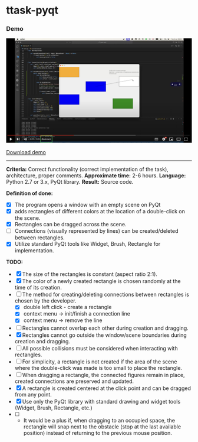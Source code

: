 # ttask-pyqt
<!--
Критерии: корректная работа (правильность реализации задания), архитектура, грамотные комментарии.
Приблизительное время: 2-6 ч.
Язык: Python 2.7 или 3.x, библиотека PyQt
Результат: исходный код.


Формулировка:
- Разработать программу, которая открывает окно с пустой сценой на PyQT и по двойному нажатию на сцену добавляет прямоугольники разного цвета в то место, где было произведено двойное нажатие. 
- Прямоугольники можно перетаскивать по сцене. 
- Между прямоугольниками можно создавать/удалять связь (визуально - линия).


Реализация:
- Размер прямоугольников константен (отношение сторон 2:1).
- Цвет создаваемого прямоугольника выбирается случайным образом в момент его создания.
- Выбор способа создания/удаления связи между прямоугольниками осуществляется разработчиком.
- Прямоугольники не могут перекрывать друг друга при создании и перетаскивании.
- Прямоугольники не могут выходить за границы окна/сцены при создании и перетаскивании.
- При взаимодействии с прямоугольником учитываются все возможные коллизии.
- Для упрощения, прямоугольник не создается, если область на сцене, по которой произведен двойной клик, слишком мала для размещения в ней прямоугольника.
- При перетаскивании прямоугольника связанные с ним фигуры остаются на месте, созданные связи сохраняются и обновляются.
- Прямоугольник создаётся с центром в точке клика, перетаскивается за любое место.
- Обойтись только библиотекой PyQT со стадартными инструментами для рисования и виджетов (Widget, Brush, Rectangle и т. п.)
- * Будет плюсом, если при перетаскивании на занятое место прямоугольник будет вставать вплотную к препятствию (упираться в коллизию  на последнем доступном месте), а не возвращаться на прежнюю позицию мыши.

-->
### Demo
[![Watch on Youtube](https://github.com/Liferenko/ttask-pyqt/blob/a2f5b64010eaa5dc77e1c6e06d8d38a4526e39a1/demo_thumbnail.png)]([https://youtu.be/vt5fpE0bzSY](https://www.youtube.com/watch?v=unfWRnmGUp4))

[Download demo](https://github.com/Liferenko/ttask-pyqt/blob/8ba1a798795df78240f14ba31abf9f3de59c2cde/demo%20pyqt5%20test%20task%202024-06-04.mp4)

---

**Criteria:** Correct functionality (correct implementation of the task), architecture, proper comments.
**Approximate time:** 2-6 hours.
**Language:** Python 2.7 or 3.x, PyQt library.
**Result:** Source code.

**Definition of done:**
- [x] The program opens a window with an empty scene on PyQt 
- [x] adds rectangles of different colors at the location of a double-click on the scene.
- [x] Rectangles can be dragged across the scene.
- [ ] Connections (visually represented by lines) can be created/deleted between rectangles.
- [x] Utilize standard PyQt tools like Widget, Brush, Rectangle for implementation.

**TODO:**
- [x] The size of the rectangles is constant (aspect ratio 2:1).
- [x] The color of a newly created rectangle is chosen randomly at the time of its creation.
- [ ] The method for creating/deleting connections between rectangles is chosen by the developer.
  - [x] double left click - create a rectangle
  - [x] context menu -> init/finish a connection line
  - [x] context menu -> remove the line
- [ ] Rectangles cannot overlap each other during creation and dragging.
- [x] Rectangles cannot go outside the window/scene boundaries during creation and dragging.
- [ ] All possible collisions must be considered when interacting with rectangles.
- [ ] For simplicity, a rectangle is not created if the area of the scene where the double-click was made is too small to place the rectangle.
- [ ] When dragging a rectangle, the connected figures remain in place, created connections are preserved and updated.
- [x] A rectangle is created centered at the click point and can be dragged from any point.
- [x] Use only the PyQt library with standard drawing and widget tools (Widget, Brush, Rectangle, etc.)
- [ ] * It would be a plus if, when dragging to an occupied space, the rectangle will snap next to the obstacle (stop at the last available position) instead of returning to the previous mouse position.
